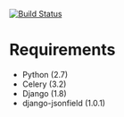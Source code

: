 [![Build Status](https://travis-ci.org/beproud/bpmailer.svg?branch=master)](https://travis-ci.org/beproud/bpmailer)

# Requirements

* Python (2.7)
* Celery (3.2)
* Django (1.8)
* django-jsonfield (1.0.1)

